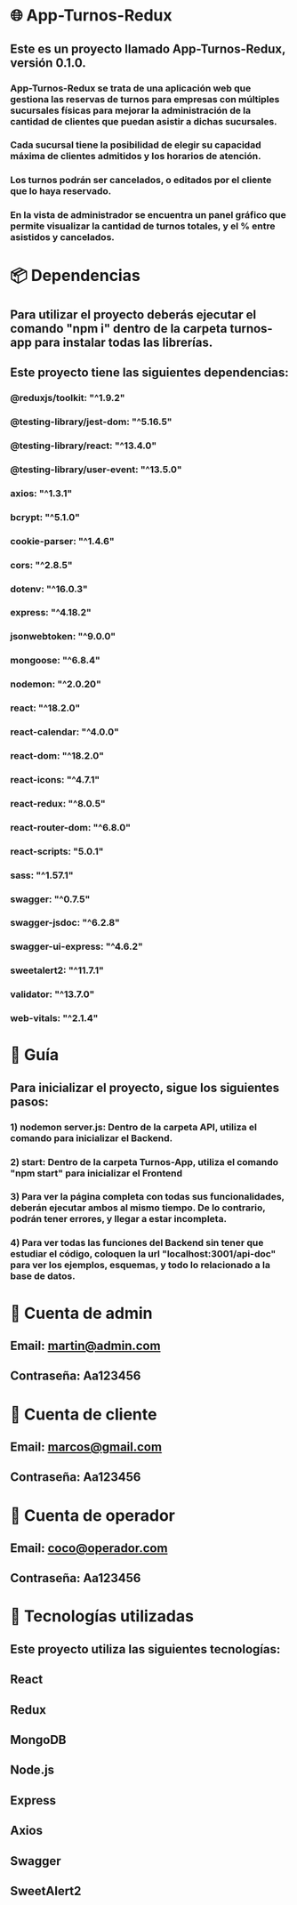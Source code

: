 # 🌐 App-Turnos-Redux
## Este es un proyecto llamado App-Turnos-Redux, versión 0.1.0.

### App-Turnos-Redux se trata de una aplicación web que gestiona las reservas de turnos para empresas con múltiples sucursales físicas para mejorar la administración de la cantidad de clientes que puedan asistir a dichas sucursales.
### Cada sucursal tiene la posibilidad de elegir su capacidad máxima de clientes admitidos y los horarios de atención.
### Los turnos podrán ser cancelados, o editados por el cliente que lo haya reservado.
### En la vista de administrador se encuentra un panel gráfico que permite visualizar la cantidad de turnos totales, y el % entre asistidos y cancelados.

# 📦 Dependencias

## Para utilizar el proyecto deberás ejecutar el comando "npm i" dentro de la carpeta turnos-app para instalar todas las librerías.

## Este proyecto tiene las siguientes dependencias:

### @reduxjs/toolkit: "^1.9.2"
### @testing-library/jest-dom: "^5.16.5"
### @testing-library/react: "^13.4.0"
### @testing-library/user-event: "^13.5.0"
### axios: "^1.3.1"
### bcrypt: "^5.1.0"
### cookie-parser: "^1.4.6"
### cors: "^2.8.5"
### dotenv: "^16.0.3"
### express: "^4.18.2"
### jsonwebtoken: "^9.0.0"
### mongoose: "^6.8.4"
### nodemon: "^2.0.20"
### react: "^18.2.0"
### react-calendar: "^4.0.0"
### react-dom: "^18.2.0"
### react-icons: "^4.7.1"
### react-redux: "^8.0.5"
### react-router-dom: "^6.8.0"
### react-scripts: "5.0.1"
### sass: "^1.57.1"
### swagger: "^0.7.5"
### swagger-jsdoc: "^6.2.8"
### swagger-ui-express: "^4.6.2"
### sweetalert2: "^11.7.1"
### validator: "^13.7.0"
### web-vitals: "^2.1.4"

# 📜 Guía
## Para inicializar el proyecto, sigue los siguientes pasos:

### 1) nodemon server.js: Dentro de la carpeta API, utiliza el comando para inicializar el Backend.
### 2) start: Dentro de la carpeta Turnos-App, utiliza el comando "npm start" para inicializar el Frontend
### 3) Para ver la página completa con todas sus funcionalidades, deberán ejecutar ambos al mismo tiempo. De lo contrario, podrán tener errores, y llegar a estar incompleta.
### 4) Para ver todas las funciones del Backend sin tener que estudiar el código, coloquen la url "localhost:3001/api-doc" para ver los ejemplos, esquemas, y todo lo relacionado a la base de datos.

# 📜 Cuenta de admin
## Email: martin@admin.com
## Contraseña: Aa123456

# 📜 Cuenta de cliente
## Email: marcos@gmail.com
## Contraseña: Aa123456

# 📜 Cuenta de operador
## Email: coco@operador.com
## Contraseña: Aa123456

# 🚀 Tecnologías utilizadas
## Este proyecto utiliza las siguientes tecnologías:

## React
## Redux
## MongoDB
## Node.js
## Express
## Axios
## Swagger
## SweetAlert2